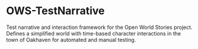 # OWS-TestNarrative
Test narrative and interaction framework for the Open World Stories project. Defines a simplified world with time-based character interactions in the town of Oakhaven for automated and manual testing.